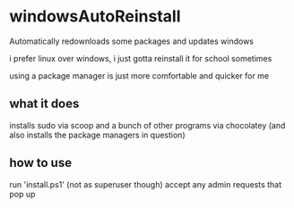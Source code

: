 # windowsAutoReinstall
Automatically redownloads some packages and updates windows

i prefer linux over windows, i just gotta reinstall it for school sometimes

using a package manager is just more comfortable and quicker for me

## what it does
installs sudo via scoop and a bunch of other programs via chocolatey (and also installs the package managers in question)

## how to use
run 'install.ps1' (not as superuser though)
accept any admin requests that pop up
